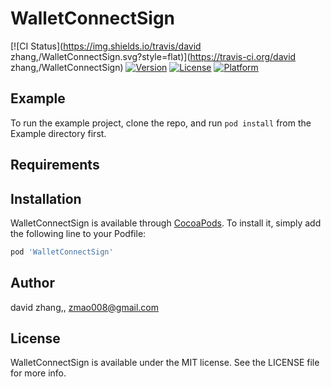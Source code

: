 # WalletConnectSign

[![CI Status](https://img.shields.io/travis/david zhang,/WalletConnectSign.svg?style=flat)](https://travis-ci.org/david zhang,/WalletConnectSign)
[![Version](https://img.shields.io/cocoapods/v/WalletConnectSign.svg?style=flat)](https://cocoapods.org/pods/WalletConnectSign)
[![License](https://img.shields.io/cocoapods/l/WalletConnectSign.svg?style=flat)](https://cocoapods.org/pods/WalletConnectSign)
[![Platform](https://img.shields.io/cocoapods/p/WalletConnectSign.svg?style=flat)](https://cocoapods.org/pods/WalletConnectSign)

## Example

To run the example project, clone the repo, and run `pod install` from the Example directory first.

## Requirements

## Installation

WalletConnectSign is available through [CocoaPods](https://cocoapods.org). To install
it, simply add the following line to your Podfile:

```ruby
pod 'WalletConnectSign'
```

## Author

david zhang,, zmao008@gmail.com

## License

WalletConnectSign is available under the MIT license. See the LICENSE file for more info.
